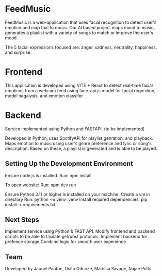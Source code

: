 # FeedMusic

FeedMusic is a web-application that uses facial recognition to detect user's emotion and map that to music. Our AI based project maps mood to music, generates a playlist with a variety of songs to match or improve the user's mood. 

The 5 facial expressions focused are: anger, sadness, neutrality, happiness, and surprise.

# Frontend
This application is developed using VITE + React to detect real-time facial emotions from a webcam feed using face-api.js model for facial regonition, model nagalysis, and emotion classifer. 

# Backend 
Service implemented using Python and FASTAPI. (to be implemented)

Developed in Python, uses SpotifyAPI for playlist genration, and playback.
Maps emotion to music using user's genre preference and lyric or song's description. Based on these, a playlist is generated and is able to be played. 

## Setting Up the Development Environment
Ensure node.js is installed. 
Run: npm install

To open website: 
Run: npm dev run

Ensure Python 3.11 or higher is installed on your machine.
Create a vm in directory
Run: python -m venv .venv
Install required dependencies: pip install -r requirements.txt

## Next Steps
Implement service using Python & FAST API. 
Modify frontend and backend scripts to be able to facilate get/post protocols.
Implement backend for prefence storage
Combine logic for smooth user experience

## Team
Developed by Jaunel Panton, Osita Odunze, Marissa Savage, Najae Potts


